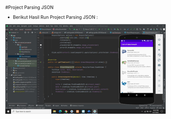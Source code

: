 #Project Parsing JSON

* Berikut Hasil Run Project Parsing JSON :

![img](https://github.com/zaenalmusthofa86/ParsingJSON/blob/main/img/img.JPG)